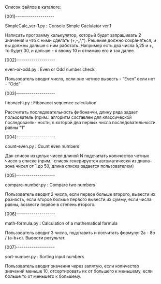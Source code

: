 Список файлов в каталоге:

[001]--------------------

SimpleCalc_ver-1.py : Console Simple Caclulator ver.1

Написать программу калькулятор, который будет запрашивать 2 значения и что с ними сделать (+,-,/,*). Решение должно сохраняться,
и вы должны дальше с ним работать. Например есть два числа 5,25 и +, то будет 30, и дальше - я ввожу 10 и отнимаю его и так далее.

[002]--------------------

even-or-odd.py : Even or Odd number check

Пользователь вводит число, если оно четное вывесть - “Even” если нет - “Odd”

[003]--------------------

fibonachi.py : Fibonacci sequence calculation

Рассчитать последовательность фибоначчи, длину ряда задает пользователь (прим.: алгоритм составлен для классической последоваель-
ности, в которой два первых числа последовательности равны "1"

[004]--------------------

count-even.py : Count even numbers

Дан список из целых чисел длиной N подсчитать количество четных чисел в списке (прим.: список генерируется автоматически из диапа-
зона чисел от 1 до 50, длина списка задается пользователем)

[005]--------------------

compare-number.py : Compare two numbers

Пользователь вводит 2 числа, если первое больше второго, вывести их разность, если второе больше первого вывести их сумму, если
числа равны, возвести первое в степень второго.

[006]--------------------

math-formula.py : Calculation of a mathematical formula

Пользователь вводит 3 числа, подставить и посчитать формулу: 2a - 8b / (a-b+c). Вывести результат.

[007]--------------------

sort-number.py : Sorting input numbers

Пользователь вводит значения через запятую, если количество значений меньше 10, отсортировать их от большего к меньшему, если
больше то от меньшего к большему.